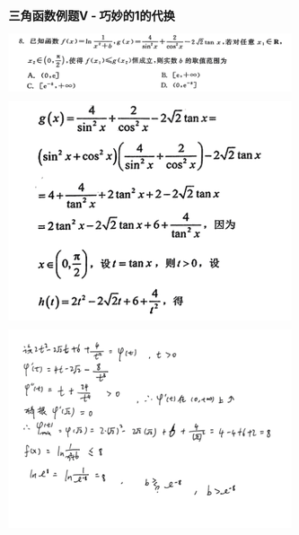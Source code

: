 ## 三角函数例题V - 巧妙的1的代换

![img15](../img/img15.JPG)

![img16](../img/img16.JPG) 

![img17](../img/img17.JPG)